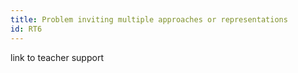 ```yaml
---
title: Problem inviting multiple approaches or representations
id: RT6
---
```


link to teacher support